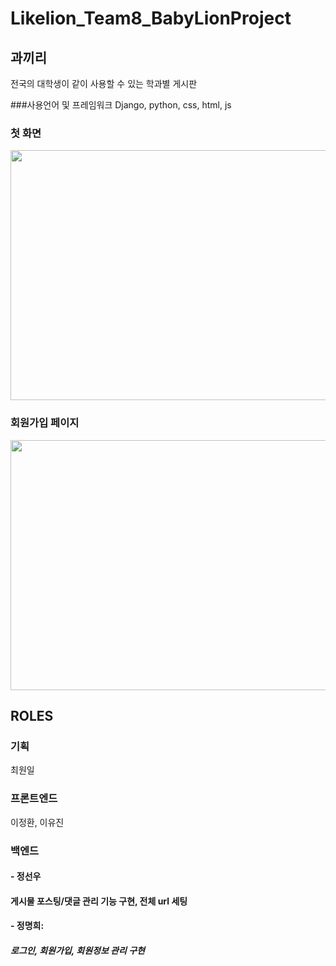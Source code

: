# Likelion_Team8_BabyLionProject

## 과끼리
전국의 대학생이 같이 사용할 수 있는 학과별 게시판

###사용언어 및 프레임워크
Django, python, css, html, js

### 첫 화면
<img src = https://user-images.githubusercontent.com/92200502/176900315-31bbe367-e365-4e6d-b554-3d1b9a278a08.png  width="600" height="400"/>

### 회원가입 페이지
<img src =https://user-images.githubusercontent.com/92200502/176900437-31932e0e-26c5-420f-9730-08f64e373eb4.png width="600" height="400"/>

## ROLES
### 기획
최원일
### 프론트엔드
이정환, 이유진
### 백엔드
#### - 정선우
#### 게시물 포스팅/댓글 관리 기능 구현, 전체 url 세팅
#### - 정명희: 
##### 로그인, 회원가입, 회원정보 관리 구현

